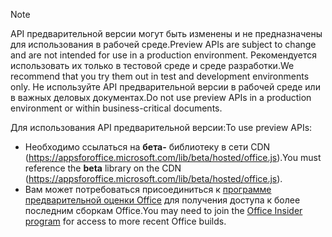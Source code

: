 > [!NOTE]
> <span data-ttu-id="95a20-101">API предварительной версии могут быть изменены и не предназначены для использования в рабочей среде.</span><span class="sxs-lookup"><span data-stu-id="95a20-101">Preview APIs are subject to change and are not intended for use in a production environment.</span></span> <span data-ttu-id="95a20-102">Рекомендуется использовать их только в тестовой среде и среде разработки.</span><span class="sxs-lookup"><span data-stu-id="95a20-102">We recommend that you try them out in test and development environments only.</span></span> <span data-ttu-id="95a20-103">Не используйте API предварительной версии в рабочей среде или в важных деловых документах.</span><span class="sxs-lookup"><span data-stu-id="95a20-103">Do not use preview APIs in a production environment or within business-critical documents.</span></span>
>
> <span data-ttu-id="95a20-104">Для использования API предварительной версии:</span><span class="sxs-lookup"><span data-stu-id="95a20-104">To use preview APIs:</span></span>
>
> - <span data-ttu-id="95a20-105">Необходимо ссылаться на **бета-** библиотеку в сети CDN (https://appsforoffice.microsoft.com/lib/beta/hosted/office.js).</span><span class="sxs-lookup"><span data-stu-id="95a20-105">You must reference the **beta** library on the CDN (https://appsforoffice.microsoft.com/lib/beta/hosted/office.js).</span></span>
> - <span data-ttu-id="95a20-106">Вам может потребоваться присоединиться к [программе предварительной оценки Office](https://products.office.com/office-insider) для получения доступа к более последним сборкам Office.</span><span class="sxs-lookup"><span data-stu-id="95a20-106">You may need to join the [Office Insider program](https://products.office.com/office-insider) for access to more recent Office builds.</span></span>